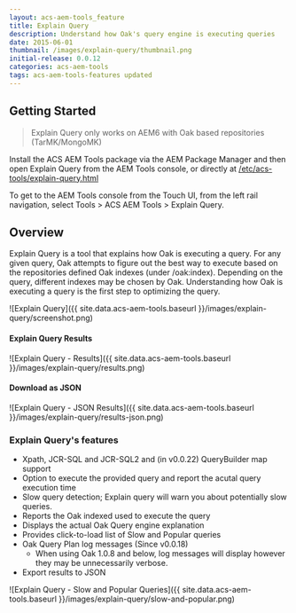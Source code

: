 ```yaml
---
layout: acs-aem-tools_feature
title: Explain Query
description: Understand how Oak's query engine is executing queries
date: 2015-06-01
thumbnail: /images/explain-query/thumbnail.png
initial-release: 0.0.12
categories: acs-aem-tools
tags: acs-aem-tools-features updated
---
```


## Getting Started

> Explain Query only works on AEM6 with Oak based repositories (TarMK/MongoMK)

Install the ACS AEM Tools package via the AEM Package Manager and then open Explain Query from the AEM Tools console, or directly at [/etc/acs-tools/explain-query.html](http://localhost:4502/etc/acs-tools/explain-query.html)

To get to the AEM Tools console from the Touch UI, from the left rail navigation, select Tools > ACS AEM Tools > Explain Query.

## Overview

Explain Query is a tool that explains how Oak is executing a query. For any given query, Oak attempts to figure out the best way to execute based on the repositories defined Oak indexes (under /oak:index). Depending on the query, different indexes may be chosen by Oak. Understanding how Oak is executing a query is the first step to optimizing the query.

![Explain Query]({{ site.data.acs-aem-tools.baseurl }}/images/explain-query/screenshot.png)


#### Explain Query Results 

![Explain Query - Results]({{ site.data.acs-aem-tools.baseurl }}/images/explain-query/results.png)

#### Download as JSON

![Explain Query - JSON Results]({{ site.data.acs-aem-tools.baseurl }}/images/explain-query/results-json.png)

### Explain Query's features

* Xpath, JCR-SQL and JCR-SQL2 and (in v0.0.22) QueryBuilder map support
* Option to execute the provided query and report the acutal query execution time
* Slow query detection; Explain query will warn you about potentially slow queries. 
* Reports the Oak indexed used to execute the query
* Displays the actual Oak Query engine explanation
* Provides click-to-load list of Slow and Popular queries
* Oak Query Plan log messages (Since v0.0.18)
  * When using Oak 1.0.8 and below, log messages will display however they may be unnecessarily verbose.
* Export results to JSON

![Explain Query - Slow and Popular Queries]({{ site.data.acs-aem-tools.baseurl }}/images/explain-query/slow-and-popular.png)
